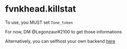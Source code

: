 # fvnkhead.killstat

To use, you MUST set `Tone_token`

For now, DM @Legonzaur#2100 to get those informations

Alternatively, you can selfhost your own backend [here](https://github.com/Legonzaur/ToneAPI_backend)
